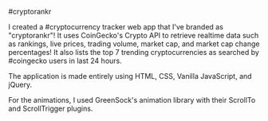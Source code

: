 #cryptorankr

I created a #cryptocurrency tracker web app that I've branded as "cryptorankr"! It uses CoinGecko's Crypto API to retrieve realtime data such as rankings, live prices, trading volume, market cap, and market cap change percentages! It also lists the top 7 trending cryptocurrencies as searched by #coingecko users in last 24 hours.

The application is made entirely using HTML, CSS, Vanilla JavaScript, and jQuery.

For the animations, I used GreenSock's animation library with their ScrollTo and ScrollTrigger plugins.

